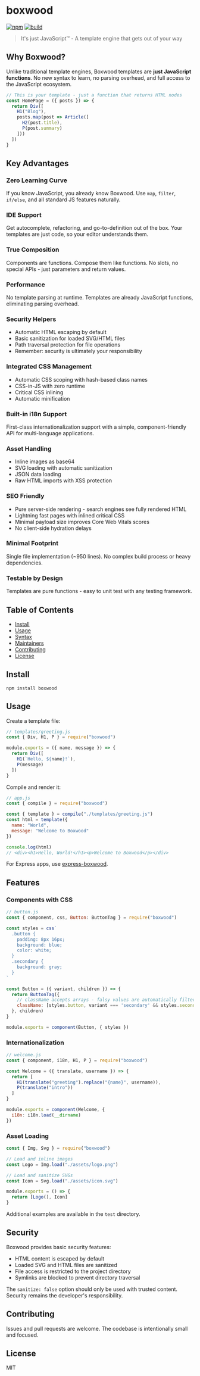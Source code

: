 # boxwood

[![npm](https://img.shields.io/npm/v/boxwood.svg)](https://www.npmjs.com/package/boxwood)
[![build](https://github.com/buxlabs/boxwood/workflows/build/badge.svg)](https://github.com/buxlabs/boxwood/actions)

> It's just JavaScript™ - A template engine that gets out of your way

## Why Boxwood?

Unlike traditional template engines, Boxwood templates are **just JavaScript functions**. No new syntax to learn, no parsing overhead, and full access to the JavaScript ecosystem.

```javascript
// This is your template - just a function that returns HTML nodes
const HomePage = ({ posts }) => {
  return Div([
    H1("Blog"),
    posts.map(post => Article([
      H2(post.title),
      P(post.summary)
    ]))
  ])
}
```

## Key Advantages

### Zero Learning Curve
If you know JavaScript, you already know Boxwood. Use `map`, `filter`, `if/else`, and all standard JS features naturally.

### IDE Support
Get autocomplete, refactoring, and go-to-definition out of the box. Your templates are just code, so your editor understands them.

### True Composition
Components are functions. Compose them like functions. No slots, no special APIs - just parameters and return values.

### Performance
No template parsing at runtime. Templates are already JavaScript functions, eliminating parsing overhead.

### Security Helpers
- Automatic HTML escaping by default
- Basic sanitization for loaded SVG/HTML files
- Path traversal protection for file operations
- Remember: security is ultimately your responsibility

### Integrated CSS Management
- Automatic CSS scoping with hash-based class names
- CSS-in-JS with zero runtime
- Critical CSS inlining
- Automatic minification

### Built-in i18n Support
First-class internationalization support with a simple, component-friendly API for multi-language applications.

### Asset Handling
- Inline images as base64
- SVG loading with automatic sanitization
- JSON data loading
- Raw HTML imports with XSS protection

### SEO Friendly
- Pure server-side rendering - search engines see fully rendered HTML
- Lightning fast pages with inlined critical CSS
- Minimal payload size improves Core Web Vitals scores
- No client-side hydration delays

### Minimal Footprint
Single file implementation (~950 lines). No complex build process or heavy dependencies.

### Testable by Design
Templates are pure functions - easy to unit test with any testing framework.

## Table of Contents

- [Install](#install)
- [Usage](#usage)
- [Syntax](#syntax)
- [Maintainers](#maintainers)
- [Contributing](#contributing)
- [License](#license)

## Install

`npm install boxwood`

## Usage

Create a template file:

```js
// templates/greeting.js
const { Div, H1, P } = require("boxwood")

module.exports = ({ name, message }) => {
  return Div([
    H1(`Hello, ${name}!`),
    P(message)
  ])
}
```

Compile and render it:

```js
// app.js
const { compile } = require("boxwood")

const { template } = compile("./templates/greeting.js")
const html = template({ 
  name: "World",
  message: "Welcome to Boxwood"
})

console.log(html)
// <div><h1>Hello, World!</h1><p>Welcome to Boxwood</p></div>
```

For Express apps, use [express-boxwood](https://www.npmjs.com/package/express-boxwood).

## Features

### Components with CSS

```js
// button.js
const { component, css, Button: ButtonTag } = require("boxwood")

const styles = css`
  .button {
    padding: 8px 16px;
    background: blue;
    color: white;
  }
  .secondary {
    background: gray;
  }
`

const Button = ({ variant, children }) => {
  return ButtonTag({ 
    // className accepts arrays - falsy values are automatically filtered
    className: [styles.button, variant === 'secondary' && styles.secondary]
  }, children)
}

module.exports = component(Button, { styles })
```

### Internationalization

```js
// welcome.js
const { component, i18n, H1, P } = require("boxwood")

const Welcome = ({ translate, username }) => {
  return [
    H1(translate("greeting").replace("{name}", username)),
    P(translate("intro"))
  ]
}

module.exports = component(Welcome, { 
  i18n: i18n.load(__dirname) 
})
```

### Asset Loading

```js
const { Img, Svg } = require("boxwood")

// Load and inline images
const Logo = Img.load("./assets/logo.png")

// Load and sanitize SVGs
const Icon = Svg.load("./assets/icon.svg")

module.exports = () => {
  return [Logo(), Icon]
}
```

Additional examples are available in the `test` directory.

## Security

Boxwood provides basic security features:

- HTML content is escaped by default
- Loaded SVG and HTML files are sanitized
- File access is restricted to the project directory
- Symlinks are blocked to prevent directory traversal

The `sanitize: false` option should only be used with trusted content. Security remains the developer's responsibility.

## Contributing

Issues and pull requests are welcome. The codebase is intentionally small and focused.

## License

MIT
